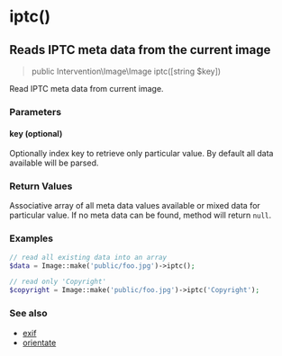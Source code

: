 # iptc()
## Reads IPTC meta data from the current image

> public Intervention\Image\Image iptc([string $key])

Read IPTC meta data from current image.

### Parameters

#### key (optional)
Optionally index key to retrieve only particular value. By default all data available will be parsed.


### Return Values
Associative array of all meta data values available or mixed data for particular value. If no meta data can be found, method will return `null`.

### Examples

```php
// read all existing data into an array
$data = Image::make('public/foo.jpg')->iptc();

// read only 'Copyright'
$copyright = Image::make('public/foo.jpg')->iptc('Copyright');
```

### See also

- [exif](/v2/api/exif)
- [orientate](/v2/api/orientate)
